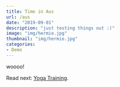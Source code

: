```yaml
---
title: Time in Aus
url: /aus
date: "2019-09-01"
description: "just testing things out :)"
image: "img/hermie.jpg"
thumbnail: "img/hermie.jpg"
categories:
- Demo
---
```


woooo!



Read next: [Yoga Training](/ytt/).
